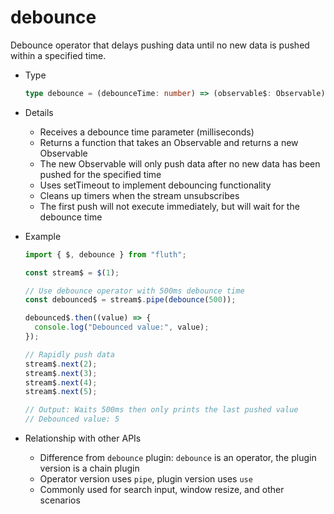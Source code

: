 # debounce

Debounce operator that delays pushing data until no new data is pushed within a specified time.

- Type

  ```typescript
  type debounce = (debounceTime: number) => (observable$: Observable) => Observable;
  ```

- Details

  - Receives a debounce time parameter (milliseconds)
  - Returns a function that takes an Observable and returns a new Observable
  - The new Observable will only push data after no new data has been pushed for the specified time
  - Uses setTimeout to implement debouncing functionality
  - Cleans up timers when the stream unsubscribes
  - The first push will not execute immediately, but will wait for the debounce time

- Example

  ```typescript
  import { $, debounce } from "fluth";

  const stream$ = $(1);

  // Use debounce operator with 500ms debounce time
  const debounced$ = stream$.pipe(debounce(500));

  debounced$.then((value) => {
    console.log("Debounced value:", value);
  });

  // Rapidly push data
  stream$.next(2);
  stream$.next(3);
  stream$.next(4);
  stream$.next(5);

  // Output: Waits 500ms then only prints the last pushed value
  // Debounced value: 5
  ```

- Relationship with other APIs

  - Difference from `debounce` plugin: `debounce` is an operator, the plugin version is a chain plugin
  - Operator version uses `pipe`, plugin version uses `use`
  - Commonly used for search input, window resize, and other scenarios
